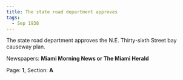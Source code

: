 ```yaml
---  
title: The state road department approves  
tags:  
  - Sep 1938  
---  
```

  
The state road department approves the N.E. Thirty-sixth Street bay causeway plan.  
  
Newspapers: **Miami Morning News or The Miami Herald**  
  
Page: **1**, Section: **A** 
